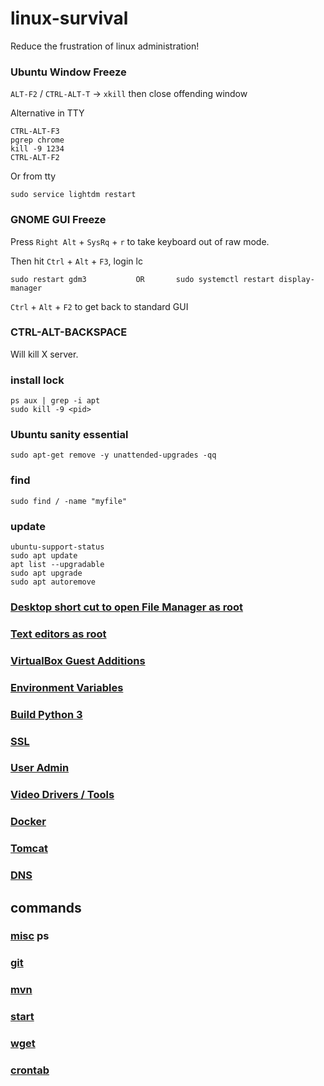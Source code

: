 # linux-survival

Reduce the frustration of linux administration!

### Ubuntu Window Freeze

`ALT-F2` / `CTRL-ALT-T` -> `xkill` then close offending window

Alternative in TTY

```
CTRL-ALT-F3
pgrep chrome
kill -9 1234
CTRL-ALT-F2
```

Or from tty

```
sudo service lightdm restart
```

### GNOME GUI Freeze

Press `Right Alt` + `SysRq` + `r` to take keyboard out of raw mode.

Then hit `Ctrl` + `Alt` + `F3`, login lc

```
sudo restart gdm3           OR       sudo systemctl restart display-manager
```

`Ctrl` + `Alt` + `F2` to get back to standard GUI

### CTRL-ALT-BACKSPACE

Will kill X server.

### install lock

```
ps aux | grep -i apt
sudo kill -9 <pid>
```

### Ubuntu sanity essential

```
sudo apt-get remove -y unattended-upgrades -qq
```

### find

```
sudo find / -name "myfile"
```

### update

```
ubuntu-support-status
sudo apt update
apt list --upgradable
sudo apt upgrade
sudo apt autoremove
```

### [Desktop short cut to open File Manager as root](FileManagerSudo.md)

### [Text editors as root](TextEditorSudo.md)

### [VirtualBox Guest Additions](VirtualBoxGuestAdditions.md)

### [Environment Variables](EnvironmentVariables.md)

### [Build Python 3](BuildPython3.md)

### [SSL](SSL.md)

### [User Admin](UserAdmin.md)

### [Video Drivers / Tools](Video.md)

### [Docker](Docker.md)

### [Tomcat](Tomcat.md)

### [DNS](DNS.md)

## commands

### [misc](cmd.md) ps

### [git](git.md)

### [mvn](Maven.md)

### [start](start.md)

### [wget](wget.md)

### [crontab](crontab.md)
